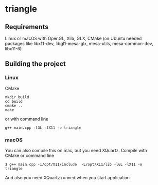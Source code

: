 # triangle
##  Requirements
Linux or macOS with OpenGL, Xlib, GLX, CMake
(on Ubuntu needed packages like libx11-dev, libgl1-mesa-glx, mesa-utils, mesa-common-dev, libx11-6)

## Building the project
### Linux
CMake
```
mkdir build
cd build
cmake ..
make
```

or with command line
```
g++ main.cpp -lGL -lX11 -o triangle
```

### macOS
You can also compile this on mac, but you need XQuartz.
Compile with CMake or command line
```
$ g++ main.cpp -I/opt/X11/include  -L/opt/X11/lib -lGL -lX11 -o triangle
```
And also you need XQuartz runned when you start application.
